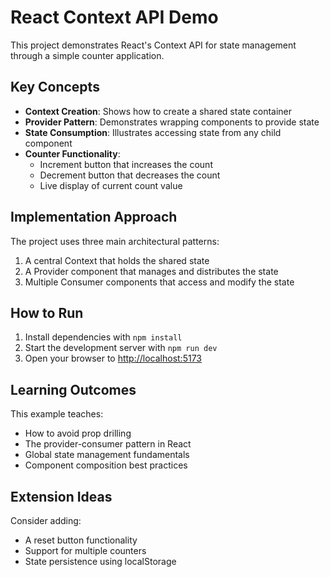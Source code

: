 # React Context API Demo

This project demonstrates React's Context API for state management through a simple counter application.

## Key Concepts

- **Context Creation**: Shows how to create a shared state container
- **Provider Pattern**: Demonstrates wrapping components to provide state
- **State Consumption**: Illustrates accessing state from any child component
- **Counter Functionality**:
  - Increment button that increases the count
  - Decrement button that decreases the count
  - Live display of current count value

## Implementation Approach

The project uses three main architectural patterns:
1. A central Context that holds the shared state
2. A Provider component that manages and distributes the state
3. Multiple Consumer components that access and modify the state

## How to Run

1. Install dependencies with `npm install`
2. Start the development server with `npm run dev`
3. Open your browser to [http://localhost:5173](http://localhost:5173)

## Learning Outcomes

This example teaches:
- How to avoid prop drilling
- The provider-consumer pattern in React
- Global state management fundamentals
- Component composition best practices

## Extension Ideas

Consider adding:
- A reset button functionality
- Support for multiple counters
- State persistence using localStorage